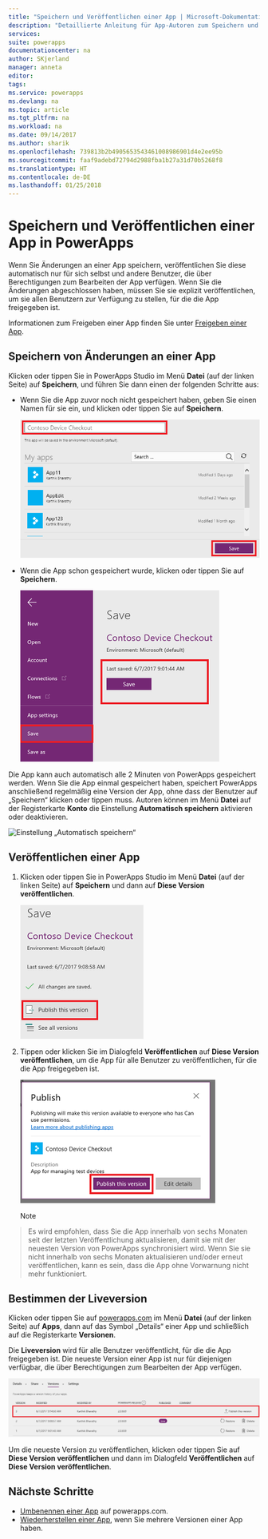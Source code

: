 ```yaml
---
title: "Speichern und Veröffentlichen einer App | Microsoft-Dokumentation"
description: "Detaillierte Anleitung für App-Autoren zum Speichern und Veröffentlichung einer App"
services: 
suite: powerapps
documentationcenter: na
author: SKjerland
manager: anneta
editor: 
tags: 
ms.service: powerapps
ms.devlang: na
ms.topic: article
ms.tgt_pltfrm: na
ms.workload: na
ms.date: 09/14/2017
ms.author: sharik
ms.openlocfilehash: 739813b2b4905653543461008986901d4e2ee95b
ms.sourcegitcommit: faaf9adebd72794d2988fba1b27a31d70b5268f8
ms.translationtype: HT
ms.contentlocale: de-DE
ms.lasthandoff: 01/25/2018
---
```

# <a name="save-and-publish-an-app-in-powerapps"></a>Speichern und Veröffentlichen einer App in PowerApps
Wenn Sie Änderungen an einer App speichern, veröffentlichen Sie diese automatisch nur für sich selbst und andere Benutzer, die über Berechtigungen zum Bearbeiten der App verfügen. Wenn Sie die Änderungen abgeschlossen haben, müssen Sie sie explizit veröffentlichen, um sie allen Benutzern zur Verfügung zu stellen, für die die App freigegeben ist.

Informationen zum Freigeben einer App finden Sie unter [Freigeben einer App](share-app.md).

## <a name="save-changes-to-an-app"></a>Speichern von Änderungen an einer App
Klicken oder tippen Sie in PowerApps Studio im Menü **Datei** (auf der linken Seite) auf **Speichern**, und führen Sie dann einen der folgenden Schritte aus:

* Wenn Sie die App zuvor noch nicht gespeichert haben, geben Sie einen Namen für sie ein, und klicken oder tippen Sie auf **Speichern**.

    ![Speichern der neuen App](./media/save-publish-app/save-as.png)
* Wenn die App schon gespeichert wurde, klicken oder tippen Sie auf **Speichern**.  

    ![Speichern der aktualisierten App](./media/save-publish-app/save-app.png)

Die App kann auch automatisch alle 2 Minuten von PowerApps gespeichert werden. Wenn Sie die App einmal gespeichert haben, speichert PowerApps anschließend regelmäßig eine Version der App, ohne dass der Benutzer auf „Speichern“ klicken oder tippen muss. Autoren können im Menü **Datei** auf der Registerkarte **Konto** die Einstellung **Automatisch speichern** aktivieren oder deaktivieren.

![Einstellung „Automatisch speichern“](./media/save-publish-app/autosave.png)

## <a name="publish-an-app"></a>Veröffentlichen einer App
1. Klicken oder tippen Sie in PowerApps Studio im Menü **Datei** (auf der linken Seite) auf **Speichern** und dann auf **Diese Version veröffentlichen**.

    ![Veröffentlichen einer App](./media/save-publish-app/publish-app.png)
2. Tippen oder klicken Sie im Dialogfeld **Veröffentlichen** auf **Diese Version veröffentlichen**, um die App für alle Benutzer zu veröffentlichen, für die die App freigegeben ist.

   ![Überprüfen der Veröffentlichung](./media/save-publish-app/publish-review.png)

   > [!NOTE]
> Es wird empfohlen, dass Sie die App innerhalb von sechs Monaten seit der letzten Veröffentlichung aktualisieren, damit sie mit der neuesten Version von PowerApps synchronisiert wird. Wenn Sie sie nicht innerhalb von sechs Monaten aktualisieren und/oder erneut veröffentlichen, kann es sein, dass die App ohne Vorwarnung nicht mehr funktioniert.

## <a name="identify-the-live-version"></a>Bestimmen der Liveversion
Klicken oder tippen Sie auf [powerapps.com](https://web.powerapps.com) im Menü **Datei** (auf der linken Seite) auf **Apps**, dann auf das Symbol „Details“ einer App und schließlich auf die Registerkarte **Versionen**.

Die **Liveversion** wird für alle Benutzer veröffentlicht, für die die App freigegeben ist. Die neueste Version einer App ist nur für diejenigen verfügbar, die über Berechtigungen zum Bearbeiten der App verfügen.

![Veröffentlichen über das Portal](./media/save-publish-app/publish-portal.png)

Um die neueste Version zu veröffentlichen, klicken oder tippen Sie auf **Diese Version veröffentlichen** und dann im Dialogfeld **Veröffentlichen** auf **Diese Version veröffentlichen**.

## <a name="next-steps"></a>Nächste Schritte
* [Umbenennen einer App](set-name-tile.md) auf powerapps.com.
* [Wiederherstellen einer App](restore-an-app.md), wenn Sie mehrere Versionen einer App haben.
